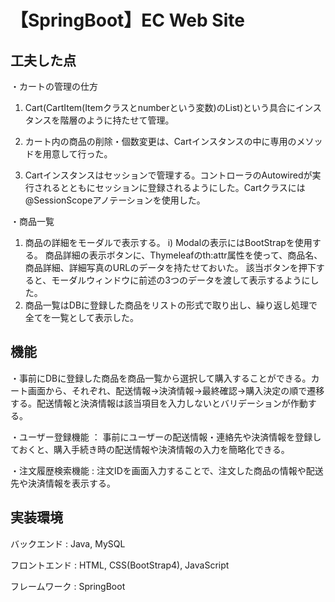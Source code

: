 # 【SpringBoot】EC Web Site

## 工夫した点
・カートの管理の仕方
  1) Cart(CartItem(Itemクラスとnumberという変数)のList)という具合にインスタンスを階層のように持たせて管理。

  2) カート内の商品の削除・個数変更は、Cartインスタンスの中に専用のメソッドを用意して行った。
  
  3) Cartインスタンスはセッションで管理する。コントローラのAutowiredが実行されるとともにセッションに登録されるようにした。Cartクラスには@SessionScopeアノテーションを使用した。

・商品一覧
  1) 商品の詳細をモーダルで表示する。
    i) Modalの表示にはBootStrapを使用する。
        商品詳細の表示ボタンに、Thymeleafのth:attr属性を使って、商品名、商品詳細、詳細写真のURLのデータを持たせておいた。
        該当ボタンを押下すると、モーダルウィンドウに前述の3つのデータを渡して表示するようにした。
  2) 商品一覧はDBに登録した商品をリストの形式で取り出し、繰り返し処理で全てを一覧として表示した。

## 機能
・事前にDBに登録した商品を商品一覧から選択して購入することができる。カート画面から、それぞれ、配送情報→決済情報→最終確認→購入決定の順で遷移する。配送情報と決済情報は該当項目を入力しないとバリデーションが作動する。

・ユーザー登録機能 ： 事前にユーザーの配送情報・連絡先や決済情報を登録しておくと、購入手続き時の配送情報や決済情報の入力を簡略化できる。

・注文履歴検索機能 : 注文IDを画面入力することで、注文した商品の情報や配送先や決済情報を表示する。


## 実装環境
バックエンド : Java, MySQL

フロントエンド : HTML, CSS(BootStrap4), JavaScript

フレームワーク : SpringBoot
